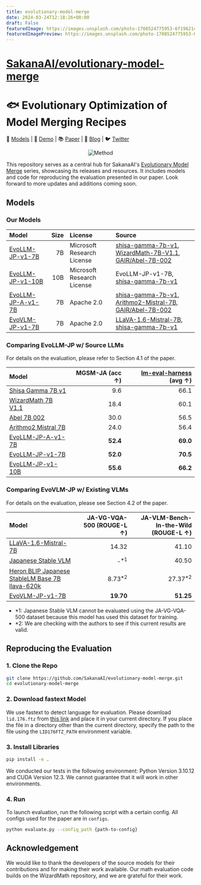 ```yaml
---
title: evolutionary-model-merge
date: 2024-03-24T12:18:26+08:00
draft: False
featuredImage: https://images.unsplash.com/photo-1708524775953-6f19621cd787?ixid=M3w0NjAwMjJ8MHwxfHJhbmRvbXx8fHx8fHx8fDE3MTEyNTM3NTh8&ixlib=rb-4.0.3
featuredImagePreview: https://images.unsplash.com/photo-1708524775953-6f19621cd787?ixid=M3w0NjAwMjJ8MHwxfHJhbmRvbXx8fHx8fHx8fDE3MTEyNTM3NTh8&ixlib=rb-4.0.3
---
```


# [SakanaAI/evolutionary-model-merge](https://github.com/SakanaAI/evolutionary-model-merge)

# 🐟 Evolutionary Optimization of Model Merging Recipes

🤗 [Models](https://huggingface.co/SakanaAI) | 👀 [Demo](https://huggingface.co/spaces/SakanaAI/EvoVLM-JP) | 📚 [Paper](https://arxiv.org/abs/2403.13187) | 📝 [Blog](https://sakana.ai/evolutionary-model-merge/) | 🐦 [Twitter](https://twitter.com/SakanaAILabs)


<div align="center">
<img src="./assets/method.gif" alt="Method" title="method">
</div>



This repository serves as a central hub for SakanaAI's [Evolutionary Model Merge](https://arxiv.org/abs/2403.13187) series, showcasing its releases and resources. It includes models and code for reproducing the evaluation presented in our paper. Look forward to more updates and additions coming soon.

## Models

### Our Models

| Model | Size | License | Source |
| :-- | --: | :-- | :-- |
| [EvoLLM-JP-v1-7B](https://huggingface.co/SakanaAI/EvoLLM-JP-v1-7B) | 7B | Microsoft Research License | [shisa-gamma-7b-v1](https://huggingface.co/augmxnt/shisa-gamma-7b-v1), [WizardMath-7B-V1.1](https://huggingface.co/WizardLM/WizardMath-7B-V1.1), [GAIR/Abel-7B-002](https://huggingface.co/GAIR/Abel-7B-002)
| [EvoLLM-JP-v1-10B](https://huggingface.co/SakanaAI/EvoLLM-JP-v1-10B) | 10B | Microsoft Research License | EvoLLM-JP-v1-7B, [shisa-gamma-7b-v1](https://huggingface.co/augmxnt/shisa-gamma-7b-v1) |
| [EvoLLM-JP-A-v1-7B](https://huggingface.co/SakanaAI/EvoLLM-JP-A-v1-7B) | 7B | Apache 2.0 | [shisa-gamma-7b-v1](https://huggingface.co/augmxnt/shisa-gamma-7b-v1), [Arithmo2-Mistral-7B](https://huggingface.co/upaya07/Arithmo2-Mistral-7B), [GAIR/Abel-7B-002](https://huggingface.co/GAIR/Abel-7B-002) |
| [EvoVLM-JP-v1-7B](https://huggingface.co/SakanaAI/EvoVLM-JP-v1-7B) | 7B | Apache 2.0 | [LLaVA-1.6-Mistral-7B](https://huggingface.co/liuhaotian/llava-v1.6-mistral-7b), [shisa-gamma-7b-v1](https://huggingface.co/augmxnt/shisa-gamma-7b-v1)




### Comparing EvoLLM-JP w/ Source LLMs

For details on the evaluation, please refer to Section 4.1 of the paper.

| Model | MGSM-JA (acc &uarr;) | [lm-eval-harness](https://github.com/Stability-AI/lm-evaluation-harness/tree/jp-stable) (avg &uarr;) |
| :-- | --: | --: |
| [Shisa Gamma 7B v1](https://huggingface.co/augmxnt/shisa-gamma-7b-v1) | 9.6 | 66.1 |
| [WizardMath 7B V1.1](https://huggingface.co/WizardLM/WizardMath-7B-V1.1) | 18.4 | 60.1 |
| [Abel 7B 002](https://huggingface.co/GAIR/Abel-7B-002) | 30.0 | 56.5 |
| [Arithmo2 Mistral 7B](https://huggingface.co/upaya07/Arithmo2-Mistral-7B) | 24.0 | 56.4 |
| [EvoLLM-JP-A-v1-7B](https://huggingface.co/SakanaAI/EvoLLM-JP-A-v1-7B) | **52.4** | **69.0** |
| [EvoLLM-JP-v1-7B](https://huggingface.co/SakanaAI/EvoLLM-JP-v1-7B) | **52.0** | **70.5** |
| [EvoLLM-JP-v1-10B](https://huggingface.co/SakanaAI/EvoLLM-JP-v1-10B) | **55.6** | **66.2** |


### Comparing EvoVLM-JP w/ Existing VLMs

For details on the evaluation, please see Section 4.2 of the paper.


| Model | JA-VG-VQA-500 (ROUGE-L &uarr;) | JA-VLM-Bench-In-the-Wild (ROUGE-L &uarr;) |
| :-- | --: | --: |
| [LLaVA-1.6-Mistral-7B](https://llava-vl.github.io/blog/2024-01-30-llava-next/) | 14.32 | 41.10 |
| [Japanese Stable VLM](https://huggingface.co/stabilityai/japanese-stable-vlm) | -<sup>*1</sup> | 40.50 |
| [Heron BLIP Japanese StableLM Base 7B llava-620k](https://huggingface.co/turing-motors/heron-chat-blip-ja-stablelm-base-7b-v1-llava-620k) | 8.73<sup>*2</sup> | 27.37<sup>*2</sup> |
| [EvoVLM-JP-v1-7B](https://huggingface.co/SakanaAI/EvoVLM-JP-v1-7B) | **19.70** | **51.25** |

* \*1: Japanese Stable VLM cannot be evaluated using the JA-VG-VQA-500 dataset because this model has used this dataset for training.
* \*2: We are checking with the authors to see if this current results are valid.



## Reproducing the Evaluation

### 1. Clone the Repo

```bash
git clone https://github.com/SakanaAI/evolutionary-model-merge.git
cd evolutionary-model-merge
```

### 2. Download fastext Model

We use fastext to detect language for evaluation. Please download `lid.176.ftz` from [this link](https://fasttext.cc/docs/en/language-identification.html) and place it in your current directory. If you place the file in a directory other than the current directory, specify the path to the file using the `LID176FTZ_PATH` environment variable.


### 3. Install Libraries

```bash
pip install -e .
```
We conducted our tests in the following environment: Python Version 3.10.12 and CUDA Version 12.3.
We cannot guarantee that it will work in other environments.

### 4. Run

To launch evaluation, run the following script with a certain config. All configs used for the paper are in `configs`.

```bash
python evaluate.py --config_path {path-to-config}
```


## Acknowledgement

We would like to thank the developers of the source models for their contributions and for making their work available. Our math evaluation code builds on the WizardMath repository, and we are grateful for their work.
